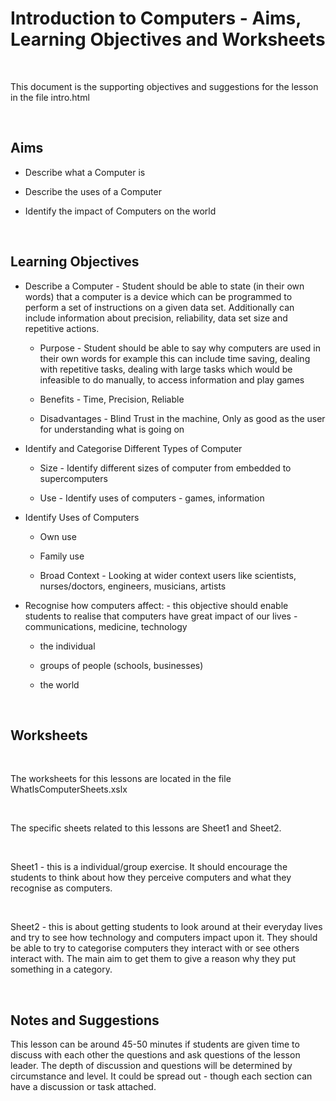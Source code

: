 Introduction to Computers - Aims, Learning Objectives and Worksheets
====================================================================

 

This document is the supporting objectives and suggestions for the lesson in the
file intro.html

 

Aims
----

-   Describe what a Computer is

-   Describe the uses of a Computer

-   Identify the impact of Computers on the world

 

Learning Objectives
-------------------

-   Describe a Computer - Student should be able to state (in their own words)
    that a computer is a device which can be programmed to perform a set of
    instructions on a given data set. Additionally can include information about
    precision, reliability, data set size and repetitive actions.

    -   Purpose - Student should be able to say why computers are used in their
        own words for example this can include time saving, dealing with
        repetitive tasks, dealing with large tasks which would be infeasible to
        do manually, to access information and play games

    -   Benefits - Time, Precision, Reliable

    -   Disadvantages - Blind Trust in the machine, Only as good as the user for
        understanding what is going on

-   Identify and Categorise Different Types of Computer

    -   Size - Identify different sizes of computer from embedded to
        supercomputers

    -   Use - Identify uses of computers - games, information

-   Identify Uses of  Computers

    -   Own use

    -   Family use

    -   Broad Context - Looking at wider context users like scientists,
        nurses/doctors, engineers, musicians, artists

-   Recognise how computers affect: - this objective should enable students to
    realise that computers have great impact of our lives - communications,
    medicine, technology

    -   the individual

    -   groups of people (schools, businesses)

    -   the world

 

Worksheets
----------

 

The worksheets for this lessons are located in the file
WhatIsComputerSheets.xslx

 

The specific sheets related to this lessons are Sheet1 and Sheet2.

 

Sheet1 - this is a individual/group exercise. It should encourage the students
to think about how they perceive computers and what they recognise as computers.

 

Sheet2 - this is about getting students to look around at their everyday lives
and try to see how technology and computers impact upon it. They should be able
to try to categorise computers they interact with or see others interact with.
The main aim to get them to give a reason why they put something in a category.

 

Notes and Suggestions
---------------------

This lesson can be around 45-50 minutes if students are given time to discuss
with each other the questions and ask questions of the lesson leader. The depth
of discussion and questions will be determined by circumstance and level. It
could be spread out - though each section can have a discussion or task
attached.
